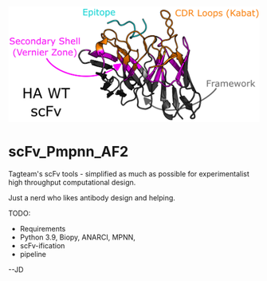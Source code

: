![scFv Colored by 3 regions](images/scfv_3zone_annotated.png "Graphical Abstract Intro Code")
# scFv_Pmpnn_AF2
Tagteam's scFv tools - simplified as much as possible for experimentalist high throughput computational design.

Just a nerd who likes antibody design and helping.



TODO: 
- Requirements
- Python 3.9, Biopy, ANARCI, MPNN,
- scFv-ification
- pipeline


--JD
